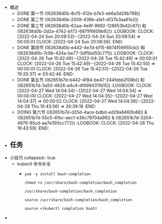 - 概述
	- DONE 第一节  ((62638d0b-8cf5-412e-b7e3-eb6a3d29b788))
	- DONE 第二节 ((62638d0b-2509-439b-a1e1-df37b3aa61e2))
	- DONE 第三节 ((62638d0b-62aa-4e9f-9892-128653b42c87)) 和 ((62638d0b-2d2a-4742-b172-68791f409b92))
	  :LOGBOOK:
	  CLOCK: [2022-04-24 Sun 20:08:53]--[2022-04-24 Sun 20:08:54] =>  00:00:01
	  CLOCK: [2022-04-24 Sun 20:08:56]
	  :END:
	- DONE 第四节 ((62638d0b-e442-4e7d-bf15-8874f56955cb)) 和 ((62638d0b-7c8b-424a-be77-3df5bd50c77f))
	  :LOGBOOK:
	  CLOCK: [2022-04-26 Tue 15:42:48]--[2022-04-26 Tue 15:42:49] =>  00:00:01
	  CLOCK: [2022-04-26 Tue 15:42:49]--[2022-04-26 Tue 15:42:50] =>  00:00:01
	  CLOCK: [2022-04-26 Tue 15:42:51]--[2022-04-26 Tue 19:25:37] =>  03:42:46
	  :END:
	- DONE 第五节 ((62651b7d-b442-4f84-be47-244febb2f08b)) 和 ((62651b7d-3a50-4826-a4c4-df4994311b15))
	  :LOGBOOK:
	  CLOCK: [2022-04-27 Wed 14:04:34]--[2022-04-27 Wed 14:04:34] =>  00:00:00
	  CLOCK: [2022-04-27 Wed 14:04:35]--[2022-04-27 Wed 14:04:37] =>  00:00:02
	  CLOCK: [2022-04-27 Wed 14:04:38]--[2022-04-28 Thu 16:43:56] =>  26:39:18
	  :END:
	- DOING 第六节 ((62651b7d-d25d-4ace-bdbd-ed29a6460b46)) & ((62651b7d-55c5-4fbc-aec1-e36c79704a99)) & ((62651b7d-3204-4878-85cd-aa7e393cc772))
	  :LOGBOOK:
	  CLOCK: [2022-04-28 Thu 16:43:59]
	  :END:
- 任务
	-
- 小技巧
  collapsed:: true
	- kubectl 命令补全
		- ```shell
		  yum -y install bash-completion
		  
		  chmod +x /usr/share/bash-completion/bash_completion
		  
		  /usr/share/bash-completion/bash_completion
		  
		  source /usr/share/bash-completion/bash_completion
		  
		  source <(kubectl completion bash)
		  ```
-